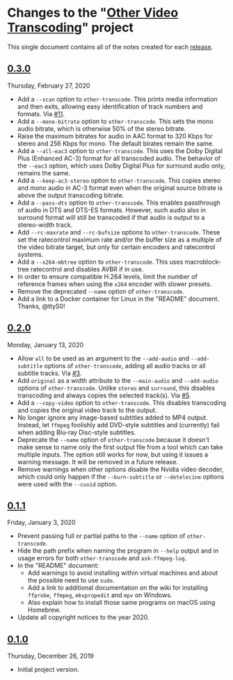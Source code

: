 # Changes to the "[Other Video Transcoding](https://github.com/donmelton/other_video_transcoding)" project

This single document contains all of the notes created for each [release](https://github.com/donmelton/other_video_transcoding/releases).

## [0.3.0](https://github.com/donmelton/other_video_transcoding/releases/tag/0.3.0)

Thursday, February 27, 2020

* Add a `--scan` option to `other-transcode`. This prints media information and then exits, allowing easy identification of track numbers and formats. Via [ #11](https://github.com/donmelton/other_video_transcoding/issues/11).
* Add a `--mono-bitrate` option to `other-transcode`. This sets the mono audio bitrate, which is otherwise 50% of the stereo bitrate.
* Raise the maximum bitrates for audio in AAC format to 320 Kbps for stereo and 256 Kbps for mono. The default birates remain the same.
* Add a `--all-eac3` option to `other-transcode`. This uses the Dolby Digital Plus (Enhanced AC-3) format for all transcoded audio. The behavior of the `--eac3` option, which uses Dolby Digital Plus for surround audio only, remains the same.
* Add a `--keep-ac3-stereo` option to `other-transcode`. This copies stereo and mono audio in AC-3 format even when the original source bitrate is above the output transcoding bitrate.
* Add a `--pass-dts` option to `other-transcode`. This enables passthrough of audio in DTS and DTS-ES formats. However, such audio also in surround format will still be transcoded if that audio is output to a stereo-width track.
* Add `--rc-maxrate` and `--rc-bufsize` options to `other-transcode`. These set the ratecontrol maximum rate and/or the buffer size as a multiple of the video bitrate target, but only for certain encoders and ratecontrol systems.
* Add a `--x264-mbtree` option to `other-transcode`. This uses macroblock-tree ratecontrol and disables AVBR if in use.
* In order to ensure compatible H.264 levels, limit the number of reference frames when using the `x264` encoder with slower presets.
* Remove the deprecated `--name` option of `other-transcode`.
* Add a link to a Docker container for Linux in the "README" document. Thanks, @ttyS0!

## [0.2.0](https://github.com/donmelton/other_video_transcoding/releases/tag/0.2.0)

Monday, January 13, 2020

* Allow `all` to be used as an argument to the `--add-audio` and `--add-subtitle` options of `other-transcode`, adding all audio tracks or all subtitle tracks. Via [ #3](https://github.com/donmelton/other_video_transcoding/issues/3).
* Add `original` as a width attribute to the `--main-audio` and `--add-audio` options of `other-transcode`. Unlike `stereo` and `surround`, this disables transcoding and always copies the selected track(s). Via [ #5](https://github.com/donmelton/other_video_transcoding/issues/5).
* Add a `--copy-video` option to `other-transcode`. This disables transcoding and copies the original video track to the output.
* No longer ignore any image-based subtitles added to MP4 output. Instead, let `ffmpeg` foolishly add DVD-style subtitles and (currently) fail when adding Blu-ray Disc-style subtitles.
* Deprecate the `--name` option of `other-transcode` because it doesn't make sense to name only the first output file from a tool which can take multiple inputs. The option still works for now, but using it issues a warning message. It will be removed in a future release.
* Remove warnings when other options disable the Nvidia video decoder, which could only happen if the `--burn-subtitle` or `--detelecine` options were used with the `--cuvid` option.

## [0.1.1](https://github.com/donmelton/other_video_transcoding/releases/tag/0.1.1)

Friday, January 3, 2020

* Prevent passing full or partial paths to the `--name` option of `other-transcode`.
* Hide the path prefix when naming the program in `--help` output and in usage errors for both `other-transcode` and `ask-ffmpeg-log`.
* In the "README" document:
    * Add warnings to avoid installing within virtual machines and about the possible need to use `sudo`.
    * Add a link to additional documentation on the wiki for installing `ffprobe`, `ffmpeg`, `mkvpropedit` and `mpv` on Windows.
    * Also explain how to install those same programs on macOS using Homebrew.
* Update all copyright notices to the year 2020.

## [0.1.0](https://github.com/donmelton/other_video_transcoding/releases/tag/0.1.0)

Thursday, December 26, 2019

* Initial project version.
